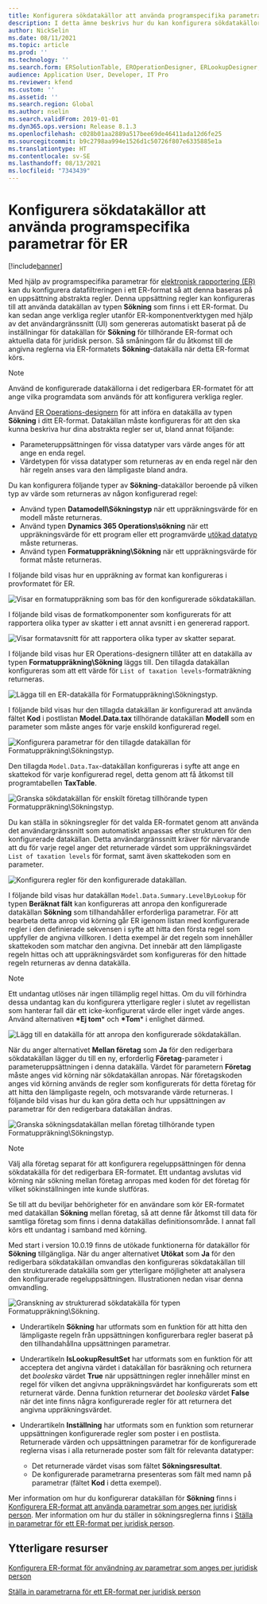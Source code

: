 ```yaml
---
title: Konfigurera sökdatakällor att använda programspecifika parametrar för ER
description: I detta ämne beskrivs hur du kan konfigurera sökdatakällor i elektronisk rapportering (ER) att använda parametrar specifika för ER-program.
author: NickSelin
ms.date: 08/11/2021
ms.topic: article
ms.prod: ''
ms.technology: ''
ms.search.form: ERSolutionTable, EROperationDesigner, ERLookupDesigner, ERComponentLookupStructureEditing
audience: Application User, Developer, IT Pro
ms.reviewer: kfend
ms.custom: ''
ms.assetid: ''
ms.search.region: Global
ms.author: nselin
ms.search.validFrom: 2019-01-01
ms.dyn365.ops.version: Release 8.1.3
ms.openlocfilehash: c028b01aa2889a517bee69de46411ada12d6fe25
ms.sourcegitcommit: b9c2798aa994e1526d1c50726f807e6335885e1a
ms.translationtype: HT
ms.contentlocale: sv-SE
ms.lasthandoff: 08/13/2021
ms.locfileid: "7343439"
---
```

# <a name="configure-lookup-data-sources-to-use-er-application-specific-parameters"></a>Konfigurera sökdatakällor att använda programspecifika parametrar för ER 

[!include[banner](../includes/banner.md)]

Med hjälp av programspecifika parametrar för [elektronisk rapportering (ER)](general-electronic-reporting.md) kan du konfigurera datafiltreringen i ett ER-format så att denna baseras på en uppsättning abstrakta regler. Denna uppsättning regler kan konfigureras till att använda datakällan av typen **Sökning** som finns i ett ER-format. Du kan sedan ange verkliga regler utanför ER-komponentverktygen med hjälp av det användargränssnitt (UI) som genereras automatiskt baserat på de inställningar för datakällan för **Sökning** för tillhörande ER-format och aktuella data för juridisk person. Så småningom får du åtkomst till de angivna reglerna via ER-formatets **Sökning**-datakälla när detta ER-format körs.

> [!NOTE]
> Använd de konfigurerade datakällorna i det redigerbara ER-formatet för att ange vilka programdata som används för att konfigurera verkliga regler.

Använd [ER Operations-designern](general-electronic-reporting.md#building-a-format-that-uses-a-data-model-as-a-base) för att införa en datakälla av typen **Sökning** i ditt ER-format. Datakällan måste konfigureras för att den ska kunna beskriva hur dina abstrakta regler ser ut, bland annat följande:

   - Parameteruppsättningen för vissa datatyper vars värde anges för att ange en enda regel.
   - Värdetypen för vissa datatyper som returneras av en enda regel när den här regeln anses vara den lämpligaste bland andra.

Du kan konfigurera följande typer av **Sökning**-datakällor beroende på vilken typ av värde som returneras av någon konfigurerad regel:

   - Använd typen **Datamodell\Sökningstyp** när ett uppräkningsvärde för en modell måste returneras.
   - Använd typen **Dynamics 365 Operations\sökning** när ett uppräkningsvärde för ett program eller ett programvärde [utökad datatyp](../extensibility/extensible-edts.md) måste returneras.
   - Använd typen **Formatuppräkning\Sökning** när ett uppräkningsvärde för format måste returneras.

I följande bild visas hur en uppräkning av format kan konfigureras i provformatet för ER.

   ![Visar en formatuppräkning som bas för den konfigurerade sökdatakällan.](./media/er-lookup-data-sources-img1.gif)

I följande bild visas de formatkomponenter som konfigurerats för att rapportera olika typer av skatter i ett annat avsnitt i en genererad rapport.

   ![Visar formatavsnitt för att rapportera olika typer av skatter separat.](./media/er-lookup-data-sources-img2.png)

I följande bild visas hur ER Operations-designern tillåter att en datakälla av typen **Formatuppräkning\Sökning** läggs till.  Den tillagda datakällan konfigureras som att ett värde för `List of taxation levels`-formaträkning returneras.

   ![Lägga till en ER-datakälla för Formatuppräkning\Sökningstyp.](./media/er-lookup-data-sources-img3.gif)

I följande bild visas hur den tillagda datakällan är konfigurerad att använda fältet **Kod** i postlistan **Model.Data.tax** tillhörande datakällan **Modell** som en parameter som måste anges för varje enskild konfigurerad regel.

![Konfigurera parametrar för den tillagde datakällan för Formatuppräkning\Sökningstyp.](./media/er-lookup-data-sources-img4.gif)

Den tillagda `Model.Data.Tax`-datakällan konfigureras i syfte att ange en skattekod för varje konfigurerad regel, detta genom att få åtkomst till programtabellen **TaxTable**.

   ![Granska sökdatakällan för enskilt företag tillhörande typen Formatuppräkning\Sökningstyp.](./media/er-lookup-data-sources-img5.gif)

Du kan ställa in sökningsregler för det valda ER-formatet genom att använda det användargränssnitt som automatiskt anpassas efter strukturen för den konfigurerade datakällan. Detta användargränssnitt kräver för närvarande att du för varje regel anger det returnerade värdet som uppräkningsvärdet `List of taxation levels` för format, samt även skattekoden som en parameter.

   ![Konfigurera regler för den konfigurerade datakällan.](./media/er-lookup-data-sources-img6.gif)

I följande bild visas hur datakällan `Model.Data.Summary.LevelByLookup` för typen **Beräknat fält** kan konfigureras att anropa den konfigurerade datakällan **Sökning** som tillhandahåller erforderliga parametrar. För att bearbeta detta anrop vid körning går ER igenom listan med konfigurerade regler i den definierade sekvensen i syfte att hitta den första regel som uppfyller de angivna villkoren. I detta exempel är det regeln som innehåller skattekoden som matchar den angivna. Det innebär att den lämpligaste regeln hittas och att uppräkningsvärdet som konfigureras för den hittade regeln returneras av denna datakälla.

> [!NOTE]
> Ett undantag utlöses när ingen tillämplig regel hittas. Om du vill förhindra dessa undantag kan du konfigurera ytterligare regler i slutet av regellistan som hanterar fall där ett icke-konfigurerat värde eller inget värde anges. Använd alternativen **\*Ej tom**\* och **\*Tom**\* i enlighet därmed.  
>
> ![Lägg till en datakälla för att anropa den konfigurerade sökdatakällan.](./media/er-lookup-data-sources-img7.png)

När du anger alternativet **Mellan företag** som **Ja** för den redigerbara sökdatakällan lägger du till en ny, erforderlig **Företag**-parameter i parameteruppsättningen i denna datakälla. Värdet för parametern **Företag** måste anges vid körning när sökdatakällan anropas. När företagskoden anges vid körning används de regler som konfigurerats för detta företag för att hitta den lämpligaste regeln, och motsvarande värde returneras. I följande bild visas hur du kan göra detta och hur uppsättningen av parametrar för den redigerbara datakällan ändras.

   ![Granska sökningsdatakällan mellan företag tillhörande typen Formatuppräkning\Sökningstyp.](./media/er-lookup-data-sources-img8.gif)

> [!NOTE]
> Välj alla företag separat för att konfigurera regeluppsättningen för denna sökdatakälla för det redigerbara ER-formatet. Ett undantag avslutas vid körning när sökning mellan företag anropas med koden för det företag för vilket sökinställningen inte kunde slutföras.
>
> Se till att du beviljar behörigheter för en användare som kör ER-formatet med datakällan **Sökning** mellan företag, så att denne får åtkomst till data för samtliga företag som finns i denna datakällas definitionsområde. I annat fall körs ett undantag i samband med körning.

Med start i version 10.0.19 finns de utökade funktionerna för datakällor för **Sökning** tillgängliga. När du anger alternativet **Utökat** som **Ja** för den redigerbara sökdatakällan omvandlas den konfigureras sökdatakällan till den strukturerade datakälla som ger ytterligare möjligheter att analysera den konfigurerade regeluppsättningen. Illustrationen nedan visar denna omvandling.

   ![Granskning av strukturerad sökdatakälla för typen Formatuppräkning\Sökning.](./media/er-lookup-data-sources-img9.gif)

- Underartikeln **Sökning** har utformats som en funktion för att hitta den lämpligaste regeln från uppsättningen konfigurerbara regler baserat på den tillhandahållna uppsättningen parametrar.
- Underartikeln **IsLookupResultSet** har utformats som en funktion för att acceptera det angivna värdet i datakällan för basräkning och returnera det *booleska* värdet **True** när uppsättningen regler innehåller minst en regel för vilken det angivna uppräkningsvärdet har konfigurerats som ett returnerat värde. Denna funktion returnerar det *booleska* värdet **False** när det inte finns några konfigurerade regler för att returnera det angivna uppräkningsvärdet.
- Underartikeln **Inställning** har utformats som en funktion som returnerar uppsättningen konfigurerade regler som poster i en postlista. Returnerade värden och uppsättningen parametrar för de konfigurerade reglerna visas i alla returnerade poster som fält för relevanta datatyper:

    - Det returnerade värdet visas som fältet **Sökningsresultat**.
    - De konfigurerade parametrarna presenteras som fält med namn på parametrar (fältet **Kod** i detta exempel).

Mer information om hur du konfigurerar datakällan för **Sökning** finns i [Konfigurera ER-format att använda parametrar som anges per juridisk person](er-app-specific-parameters-configure-format.md). Mer information om hur du ställer in sökningsreglerna finns i [Ställa in parametrar för ett ER-format per juridisk person](er-app-specific-parameters-set-up.md).

## <a name="additional-resources"></a>Ytterligare resurser

[Konfigurera ER-format för användning av parametrar som anges per juridisk person](er-app-specific-parameters-configure-format.md)

[Ställa in parametrarna för ett ER-format per juridisk person](er-app-specific-parameters-set-up.md)
